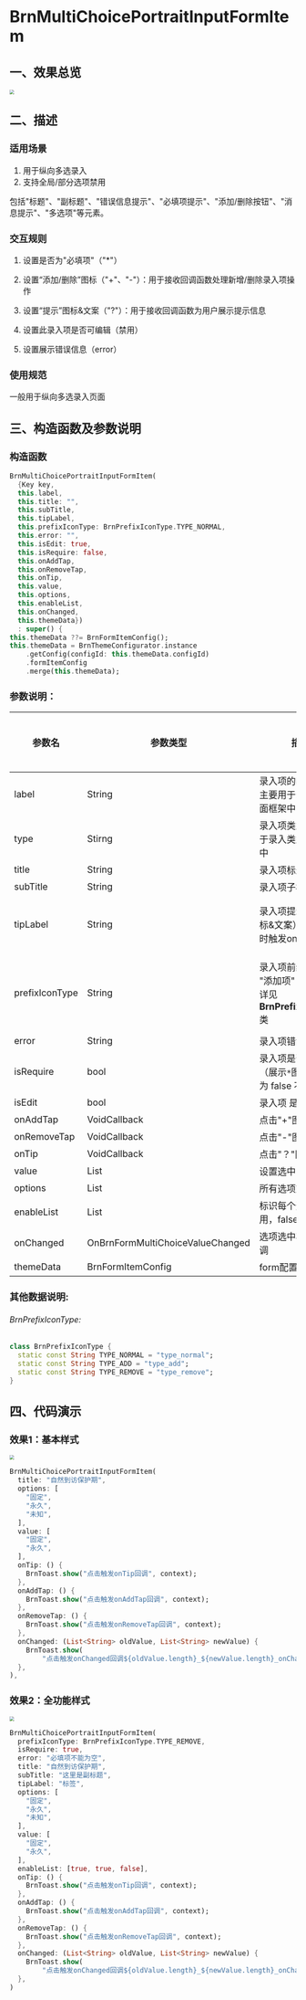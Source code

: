 # BrnMultiChoicePortraitInputFormItem

## 一、效果总览

<img src="./img/BrnMultiChoicePortraitInputFormItemIntro.png" style="zoom:50%;" />

## 二、描述

### 适用场景

1. 用于纵向多选录入
2. 支持全局/部分选项禁用

包括"标题"、"副标题"、"错误信息提示"、"必填项提示"、"添加/删除按钮"、"消息提示"、"多选项"等元素。

### 交互规则

1. 设置是否为"必填项"（"*"）

2. 设置“添加/删除”图标（"+"、"-"）：用于接收回调函数处理新增/删除录入项操作

3. 设置“提示”图标&文案（"?"）：用于接收回调函数为用户展示提示信息

4. 设置此录入项是否可编辑（禁用）

5. 设置展示错误信息（error）

### 使用规范

一般用于纵向多选录入页面

## 三、构造函数及参数说明

### 构造函数


``` dart
BrnMultiChoicePortraitInputFormItem(
  {Key key,
  this.label,
  this.title: "",
  this.subTitle,
  this.tipLabel,
  this.prefixIconType: BrnPrefixIconType.TYPE_NORMAL,
  this.error: "",
  this.isEdit: true,
  this.isRequire: false,
  this.onAddTap,
  this.onRemoveTap,
  this.onTip,
  this.value,
  this.options,
  this.enableList,
  this.onChanged,
  this.themeData})
  : super() {
this.themeData ??= BrnFormItemConfig();
this.themeData = BrnThemeConfigurator.instance
    .getConfig(configId: this.themeData.configId)
    .formItemConfig
    .merge(this.themeData);
```


### 参数说明：
| **参数名** | **参数类型** | **描述** | **是否必填** | **默认值** | **备注** |
| --- | --- | --- | --- | --- | --- |
| label | String | 录入项的唯一标识，主要用于录入类型页面框架中 | 否 | 无 |  |
| type | Stirng | 录入项类型，主要用于录入类型页面框架中 | 否 | BrnInputItemType.MULTI_CHOICE_PORTRAIT_INPUT_TYPE | 外部可根据此字段判断表单项类型 |
| title | String | 录入项标题 | 否 | '' |  |
| subTitle | String | 录入项子标题 | 否 | 无 |  |
| tipLabel | String | 录入项提示（问号图标&文案） 用户点击时触发onTip回调。 | 否 | 备注中类型3 | 1. 设置"空字符串"时展示问号图标 2. 设置"非空字符串"时展示问号图标&文案 3. 若不赋值或赋值为null时，不显示提示项 |
| prefixIconType | String | 录入项前缀图标样式 "添加项" "删除项" 详见 **BrnPrefixIconType** 类 | 否 | BrnPrefixIconType.TYPE\_NORMAL | 1. 不展示图标：BrnPrefixIconType.TYPE\_NORMAL 2. 展示加号图标：BrnPrefixIconType.TYPE\_ADD 3. 展示减号图标：BrnPrefixIconType.TYPE\_REMOVE |
| error | String | 录入项错误提示 | 否 | '' |  |
| isRequire | bool | 录入项是否为必填项（展示`*`图标） 默认为 false 不必填 | 否 | false |  |
| isEdit | bool | 录入项 是否可编辑 | 否 | true | true：可编辑false：禁用 |
| onAddTap | VoidCallback | 点击"+"图标回调 | 否 | 无 | 见**prefixIconType**字段 |
| onRemoveTap | VoidCallback | 点击"-"图标回调 | 否 | 无 | 见**prefixIconType**字段 |
| onTip | VoidCallback | 点击"？"图标回调 | 否 | 无 | 见**tipLabel**字段 |
| value | List<String> | 设置选中的选项文案 | 否 | 无 |  |
| options | List<String> | 所有选项文案 | 否 | 无 |  |
| enableList | List<bool> | 标识每个选项是否禁用，false：禁用 | 否 | 无 |  |
| onChanged | OnBrnFormMultiChoiceValueChanged | 选项选中状态变化回调 | 否 | 无 |  |
| themeData | BrnFormItemConfig | form配置 | 否 | 无 | |

### 其他数据说明:
###### BrnPrefixIconType:
```dart
class BrnPrefixIconType {
  static const String TYPE_NORMAL = "type_normal";
  static const String TYPE_ADD = "type_add";
  static const String TYPE_REMOVE = "type_remove";
}
```
## 四、代码演示

### 效果1：基本样式

<img src="./img/BrnMultiChoicePortraitInputFormItemDemo1.png" style="zoom:50%;" />

```dart
BrnMultiChoicePortraitInputFormItem(
  title: "自然到访保护期",
  options: [
    "固定",
    "永久",
    "未知",
  ],
  value: [
    "固定",
    "永久",
  ],
  onTip: () {
    BrnToast.show("点击触发onTip回调", context);
  },
  onAddTap: () {
    BrnToast.show("点击触发onAddTap回调", context);
  },
  onRemoveTap: () {
    BrnToast.show("点击触发onRemoveTap回调", context);
  },
  onChanged: (List<String> oldValue, List<String> newValue) {
    BrnToast.show(
        "点击触发onChanged回调${oldValue.length}_${newValue.length}_onChanged", context);
  },
),
```
### 效果2：全功能样式

<img src="./img/BrnMultiChoicePortraitInputFormItemDemo2.png" style="zoom:50%;" />

```dart
BrnMultiChoicePortraitInputFormItem(
  prefixIconType: BrnPrefixIconType.TYPE_REMOVE,
  isRequire: true,
  error: "必填项不能为空",
  title: "自然到访保护期",
  subTitle: "这里是副标题",
  tipLabel: "标签",
  options: [
    "固定",
    "永久",
    "未知",
  ],
  value: [
    "固定",
    "永久",
  ],
  enableList: [true, true, false],
  onTip: () {
    BrnToast.show("点击触发onTip回调", context);
  },
  onAddTap: () {
    BrnToast.show("点击触发onAddTap回调", context);
  },
  onRemoveTap: () {
    BrnToast.show("点击触发onRemoveTap回调", context);
  },
  onChanged: (List<String> oldValue, List<String> newValue) {
    BrnToast.show(
        "点击触发onChanged回调${oldValue.length}_${newValue.length}_onChanged", context);
  },
)
```

